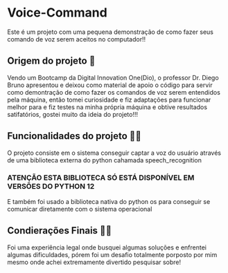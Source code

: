 # Voice-Command
Este é um projeto com uma pequena demonstração de como fazer seus comando de voz serem aceitos no computador!!

## Origem do projeto 🤖


Vendo um Bootcamp da Digital Innovation One(Dio), o professor Dr. Diego Bruno apresentou e deixou como material de apoio o código para servir como demontração de como fazer os comandos de voz serem entendidos pela máquina, então tomei curiosidade e fiz adaptações para funcionar melhor para e fiz testes na minha própria máquina e obtive resultados satifatórios, gostei muito da ideia do projeto!!!

## Funcionalidades do projeto 🤖❔

O projeto consiste em o sistema conseguir captar a voz do usuário através de uma biblioteca externa do python cahamada  speech_recognition 
### ATENÇÃO ESTA BIBLIOTECA SÓ ESTÁ DISPONÍVEL EM VERSÕES DO PYTHON 12  
E também foi usado a biblioteca nativa do python os para conseguir se comunicar diretamente com o sistema operacional

## Condierações Finais 🤖🚩

Foi uma experiência legal onde busquei algumas soluções e enfrentei algumas dificuldades, pórem foi um desafio totalmente porposto por mim mesmo onde achei extremamente divertido pesquisar sobre!

